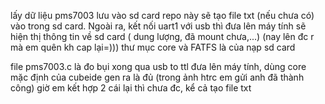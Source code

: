 lấy dữ liệu pms7003 lưu vào sd card
repo này sẽ tạo file txt (nếu chưa có) vào trong sd card. Ngoài ra, kết nối uart1 với usb thì đưa lên máy tính sẽ hiện thị thông tin về sd card ( dung lượng, đã mount chưa,...) (nay lên đc r mà em quên kh cap lại=)))
thư mục core và FATFS là của nạp sd card


file pms7003.c là đo bụi xong qua usb to ttl đưa lên máy tính, dùng core mặc định của cubeide gen ra là đủ (trong ảnh htrc em gửi anh đã thành công)
giờ em kết hợp 2 cái lại thì chưa đc, kể cả tạo file txt
